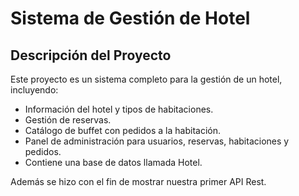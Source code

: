 # Sistema de Gestión de Hotel

## Descripción del Proyecto

Este proyecto es un sistema completo para la gestión de un hotel, incluyendo:

- Información del hotel y tipos de habitaciones.
- Gestión de reservas.
- Catálogo de buffet con pedidos a la habitación.
- Panel de administración para usuarios, reservas, habitaciones y pedidos.
- Contiene una base de datos llamada Hotel.

Además se hizo con el fin de mostrar nuestra primer API Rest.
